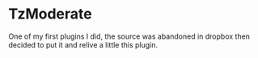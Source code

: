 # TzModerate


One of my first plugins I did, the source was abandoned in dropbox then decided to put it and relive a little this plugin.
